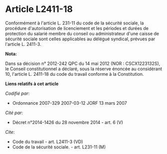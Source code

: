 # Article L2411-18

Conformément à l'article L. 231-11 du code de la sécurité sociale, la procédure d'autorisation de licenciement et les
périodes et durées de protection du salarié membre du conseil ou administrateur d'une caisse de sécurité sociale sont celles
applicables au délégué syndical, prévues par l'article L. 2411-3.

**Nota:**

Dans sa décision n° 2012-242 QPC du 14 mai 2012 (NOR : CSCX1223132S), le Conseil constitutionnel a déclaré, sous la réserve
énoncée au considérant 10, l'article L. 2411-18 du code du travail conforme à la Constitution.

**Liens relatifs à cet article**

_Codifié par_:

  - Ordonnance 2007-329 2007-03-12 JORF 13 mars 2007

_Cité par_:

  - Décret n°2014-1426 du 28 novembre 2014 - art. 6 (V)

_Cite_:

  - Code du travail - art. L2411-3 (VD)
  - Code de la sécurité sociale. - art. L231-11 (M)
